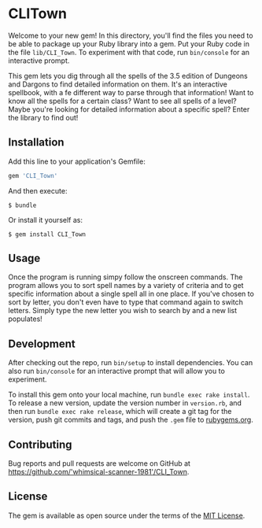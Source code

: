 # CLITown

Welcome to your new gem! In this directory, you'll find the files you need to be able to package up your Ruby library into a gem. Put your Ruby code in the file `lib/CLI_Town`. To experiment with that code, run `bin/console` for an interactive prompt.

This gem lets you dig through all the spells of the 3.5 edition of Dungeons and Dargons to find detailed information on them. It's an interactive spellbook, with a fe different way to parse through that information! Want to know all the spells for a certain class? Want to see all spells of a level? Maybe you're looking for detailed information about a specific spell? Enter the library to find out!

## Installation

Add this line to your application's Gemfile:

```ruby
gem 'CLI_Town'
```

And then execute:

    $ bundle

Or install it yourself as:

    $ gem install CLI_Town

## Usage

Once the program is running simpy follow the onscreen commands. The program allows you to sort spell names by a variety of criteria and to get specific information about a single spell all in one place. If you've chosen to sort by letter, you don't even have to type that command again to switch letters. Simply type the new letter you wish to search by and a new list populates!

## Development

After checking out the repo, run `bin/setup` to install dependencies. You can also run `bin/console` for an interactive prompt that will allow you to experiment.

To install this gem onto your local machine, run `bundle exec rake install`. To release a new version, update the version number in `version.rb`, and then run `bundle exec rake release`, which will create a git tag for the version, push git commits and tags, and push the `.gem` file to [rubygems.org](https://rubygems.org).

## Contributing

Bug reports and pull requests are welcome on GitHub at https://github.com/'whimsical-scanner-1981'/CLI_Town.

## License

The gem is available as open source under the terms of the [MIT License](https://opensource.org/licenses/MIT).
